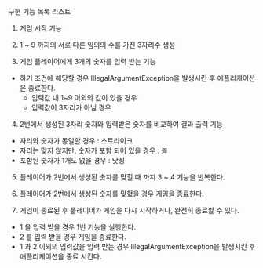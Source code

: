 구현 기능 목록 리스트

1. 게임 시작 기능

2. 1 ~ 9 까지의 서로 다른 임의의 수를 가진 3자리수 생성

3. 게임 플레이어에게 3개의 숫자를 입력 받는 기능
  
  * 하기 조건에 해당할 경우 IllegalArgumentException을 발생시킨 후 애플리케이션은 종료한다.
    - 입력값 내 1~9 이외의 값이 있을 경우 
    - 입력값이 3자리가 아닐 경우
  
4. 2번에서 생성된 3자리 숫자와 입력받은 숫자를 비교하여 결과 출력 기능
  
  - 자리와 숫자가 동일할 경우 : 스트라이크
  - 자리는 맞지 않지만, 숫자가 포함 되어 있을 경우 : 볼
  - 포함된 숫자가 1개도 없을 경우 : 낫싱

5. 플레이어가 2번에서 생성된 숫자를 맞힐 때 까지 3 ~ 4 기능을 반복한다.

6. 플레이어가 2번에서 생성된 숫자를 맞혔을 경우 게임을 종료한다.

7. 게임이 종료된 후 플레이어가 게임을 다시 시작하거나, 완전히 종료할 수 있다.
  
  - 1 을 입력 받을 경우 1번 기능을 실행한다.
  - 2 를 입력 받을 경우 게임을 종료한다.
  - 1 과 2 이외의 입력값을 입력 받는 경우 IllegalArgumentException을 발생시킨 후 애플리케이션을 종료 시킨다.